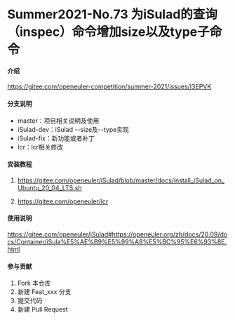 # Summer2021-No.73 为iSulad的查询（inspec）命令增加size以及type子命令

#### 介绍

https://gitee.com/openeuler-competition/summer-2021/issues/I3EPVK

#### 分支说明
+ master：项目相关说明及使用
+ iSulad-dev：iSulad --size及--type实现
+ iSulad-fix：新功能或者补丁
+ lcr：lcr相关修改

#### 安装教程

1.  https://gitee.com/openeuler/iSulad/blob/master/docs/install_iSulad_on_Ubuntu_20_04_LTS.sh

2.  https://gitee.com/openeuler/lcr

#### 使用说明

https://gitee.com/openeuler/iSulad#https://openeuler.org/zh/docs/20.09/docs/Container/iSula%E5%AE%B9%E5%99%A8%E5%BC%95%E6%93%8E.html

#### 参与贡献

1.  Fork 本仓库
2.  新建 Feat_xxx 分支
3.  提交代码
4.  新建 Pull Request
